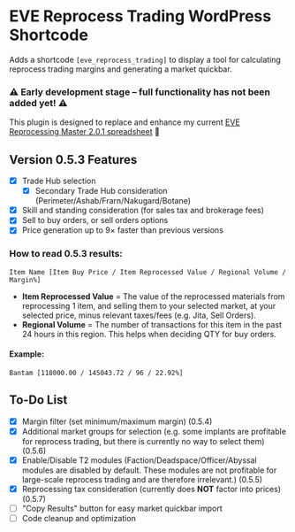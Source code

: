 # EVE Reprocess Trading WordPress Shortcode

Adds a shortcode `[eve_reprocess_trading]` to display a tool for calculating reprocess trading margins and generating a market quickbar.

### ⚠️ Early development stage – full functionality has not been added yet! ⚠️

This plugin is designed to replace and enhance my current [EVE Reprocessing Master 2.0.1 spreadsheet](https://docs.google.com/spreadsheets/d/13WKDTn-dqjOnJ2HG1KWYh4hZ8Pxv87vWsUtC65It5Mw/edit?usp=sharing) 🔗

## Version 0.5.3 Features

- [x] Trade Hub selection
  - [x] Secondary Trade Hub consideration (Perimeter/Ashab/Frarn/Nakugard/Botane)
- [x] Skill and standing consideration (for sales tax and brokerage fees)
- [x] Sell to buy orders, or sell orders options
- [x] Price generation up to 9× faster than previous versions

### How to read 0.5.3 results:
`Item Name [Item Buy Price / Item Reprocessed Value / Regional Volume / Margin%]`

- **Item Reprocessed Value** = The value of the reprocessed materials from reprocessing 1 item, and selling them to your selected market, at your selected price, minus relevant taxes/fees (e.g. Jita, Sell Orders).
- **Regional Volume** = The number of transactions for this item in the past 24 hours in this region. This helps when deciding QTY for buy orders.

#### Example:
`Bantam [118000.00 / 145043.72 / 96 / 22.92%]`

## To-Do List

- [x] Margin filter (set minimum/maximum margin) (0.5.4)
- [x] Additional market groups for selection (e.g. some implants are profitable for reprocess trading, but there is currently no way to select them) (0.5.6)
- [x] Enable/Disable T2 modules (Faction/Deadspace/Officer/Abyssal modules are disabled by default. These modules are not profitable for large-scale reprocess trading and are therefore irrelevant.) (0.5.5)
- [x] Reprocessing tax consideration (currently does **NOT** factor into prices) (0.5.7)
- [ ] "Copy Results" button for easy market quickbar import
- [ ] Code cleanup and optimization
